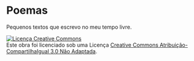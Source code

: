 Poemas
======

Pequenos textos que escrevo no meu tempo livre.

<a rel="license" 
href="http://creativecommons.org/licenses/by-sa/3.0/deed.pt_BR"><img 
alt="Licença Creative Commons" style="border-width:0" 
src="http://i.creativecommons.org/l/by-sa/3.0/88x31.png" /></a><br />Este obra 
foi licenciado sob uma Licença <a rel="license" 
href="http://creativecommons.org/licenses/by-sa/3.0/deed.pt_BR">Creative 
Commons Atribuição-CompartilhaIgual 3.0 Não Adaptada</a>.
